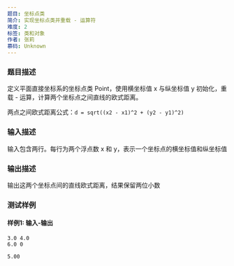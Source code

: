 ```yaml
---
题目: 坐标点类
简介: 实现坐标点类并重载 - 运算符
难度: 2
标签: 类和对象
作者: 张莉
慕码: Unknown
---
```


### 题目描述

定义平面直接坐标系的坐标点类 Point，使用横坐标值 x 与纵坐标值 y 初始化，重载 \- 运算，计算两个坐标点之间直线的欧式距离。

两点之间欧式距离公式：`d = sqrt((x2 - x1)^2 + (y2 - y1)^2)`

### 输入描述

输入包含两行。每行为两个浮点数 x 和 y，表示一个坐标点的横坐标值和纵坐标值

### 输出描述

输出这两个坐标点间的直线欧式距离，结果保留两位小数

### 测试样例

#### 样例1: 输入-输出

```
3.0 4.0
6.0 0
```

```
5.00
```

